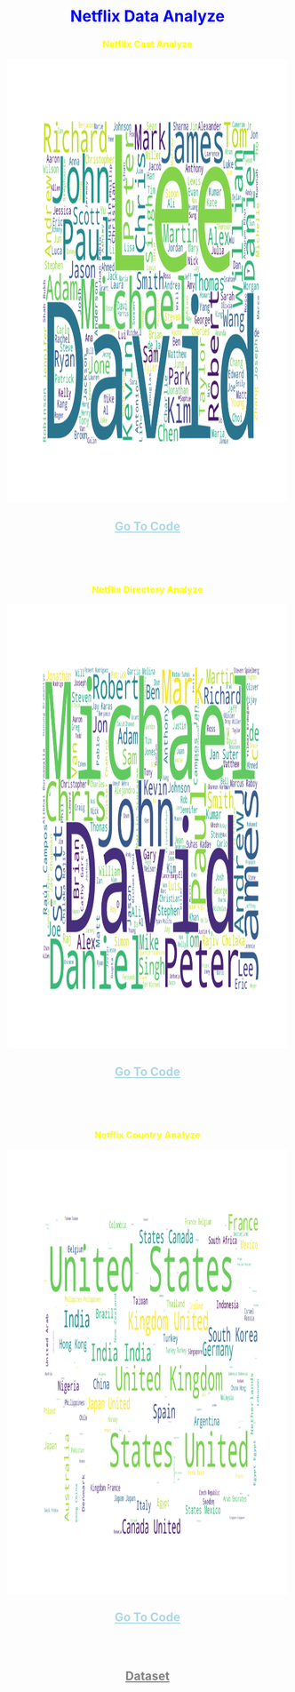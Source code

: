  <h1 align="center" style="color:blue">
 Netflix Data Analyze
</h1>

 <h3 align="center" style="color:yellow">
 Netflix Cast Analyze
 </h3>
<div align="center">
<img align="center" height="800" width="800" src="./cast.png"/>
<h2>
 <a href="./netflix.ipynb" style=" color:lightblue; cursor:pointer;">
Go To Code 
</a>
</h2>
</div>

<br>
<br>
<br>

 <h3 align="center" style="color:yellow">
 Netflix Directory Analyze
 </h3>
<div align="center">
<img align="center" height="800" width="800" src="./director.png"/>

<h2>
 <a href="./netflix.ipynb" style=" color:lightblue; cursor:pointer;">
Go To Code 
</a>
</h2>
</div>
<br>
<br>
<br>

 <h3 align="center" style="color:yellow">
 Netflix Country Analyze
 </h3>
<div align="center">
<img align="center" height="800" width="800" src="./country.png"/>
<h2>
 <a href="./netflix.ipynb" style=" color:lightblue; cursor:pointer;">
Go To Code 
</a>
</h2>
</div>
<br>
<br>
<h2 align="center">
<a style="color:gray; cursor:pointer" href="https://www.kaggle.com/datasets/shivamb/netflix-shows" target="_blank">
Dataset
</a>
</h2>